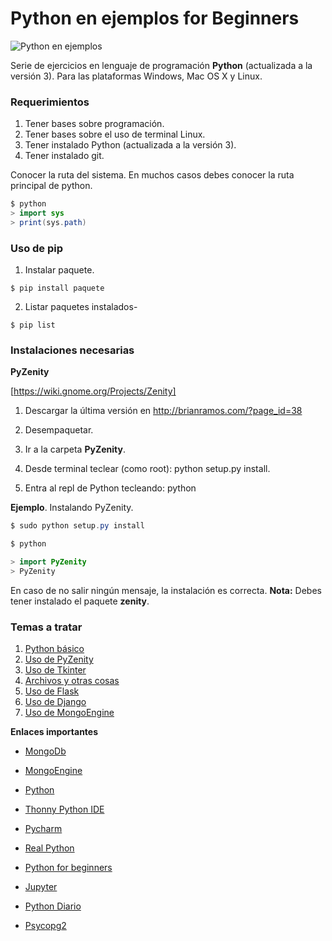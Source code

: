 # Python en ejemplos for Beginners

![Python en ejemplos](http://1.bp.blogspot.com/-J_ftL7JEuy4/U3k5Dy4je2I/AAAAAAAAAtI/K-Uo123XOcA/s1600/Sin+t%C3%ADtulo-1.png "Python en ejemplos")

Serie de ejercicios en lenguaje de programación **Python** (actualizada a la versión 3). Para las plataformas Windows, Mac OS X y Linux. 


### Requerimientos

1. Tener bases sobre programación.
2. Tener bases sobre el uso de terminal Linux.
3. Tener instalado Python (actualizada a la versión 3).
4. Tener instalado git.


Conocer la ruta del sistema. En muchos casos debes conocer la ruta principal de python.

```java
$ python 
> import sys
> print(sys.path)
```

### Uso de pip

1. Instalar paquete.

```
$ pip install paquete
```

2. Listar paquetes instalados-

```
$ pip list
```


### Instalaciones necesarias


**PyZenity** 

[https://wiki.gnome.org/Projects/Zenity]

1. Descargar la última versión en http://brianramos.com/?page_id=38

2. Desempaquetar.
3. Ir a la carpeta **PyZenity**.
4. Desde terminal teclear (como root): python setup.py install.
5. Entra al repl de Python tecleando: python 


**Ejemplo**. Instalando PyZenity. 

```java
$ sudo python setup.py install

$ python 

> import PyZenity
> PyZenity

```

En caso de no salir ningún mensaje, la instalación es correcta. **Nota:** Debes tener instalado el paquete **zenity**. 


### Temas a tratar

1. [Python básico](https://github.com/HiroNakamura/python-en-ejemplos/tree/master/temario/chapter0)
2. [Uso de PyZenity](https://github.com/HiroNakamura/python-en-ejemplos/tree/master/temario/chapter1)
3. [Uso de Tkinter](https://github.com/HiroNakamura/python-en-ejemplos/tree/master/temario/chapter2)
4. [Archivos y otras cosas](https://github.com/HiroNakamura/python-en-ejemplos/tree/master/temario/chapter3)
4. [Uso de Flask](https://github.com/HiroNakamura/python-en-ejemplos/tree/master/temario/chapter4)
5. [Uso de Django](https://github.com/HiroNakamura/python-en-ejemplos/tree/master/temario/chapter5)
6. [Uso de MongoEngine](https://github.com/HiroNakamura/python-en-ejemplos/tree/master/temario/chapter6)


**Enlaces importantes**

* [MongoDb](https://www.mongodb.com/)

* [MongoEngine](http://mongoengine.org/)

* [Python](https://www.python.org/)

* [Thonny Python IDE](https://thonny.org/)

* [Pycharm](https://www.jetbrains.com/es-es/pycharm/)

* [Real Python](https://realpython.com/)

* [Python for beginners](https://www.pythonforbeginners.com/)

* [Jupyter](https://jupyter.org/index.html)

* [Python Diario](http://www.pythondiario.com/)

* [Psycopg2](https://www.psycopg.org/)
